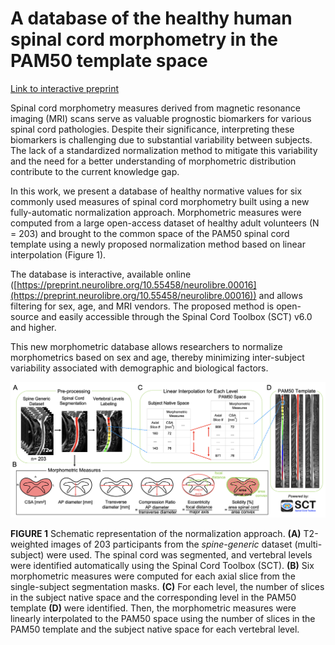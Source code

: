 # A database of the healthy human spinal cord morphometry in the PAM50 template space

[Link to interactive preprint](https://preprint.neurolibre.org/10.55458/neurolibre.00016)

Spinal cord morphometry measures derived from magnetic resonance imaging (MRI) scans serve as valuable prognostic biomarkers 
for various spinal cord pathologies. Despite their significance, interpreting these biomarkers is challenging due to substantial 
variability between subjects. The lack of a standardized normalization method to mitigate this variability and the need for a 
better understanding of morphometric distribution contribute to the current knowledge gap.

In this work, we present a database of healthy normative values for six commonly used measures of spinal cord morphometry built 
using a new fully-automatic normalization approach. Morphometric measures were computed from a large open-access dataset of 
healthy adult volunteers (N = 203) and brought to the common space of the PAM50 spinal cord template using a newly proposed 
normalization method based on linear interpolation (Figure 1).

The database is interactive, available online ([https://preprint.neurolibre.org/10.55458/neurolibre.00016](https://preprint.neurolibre.org/10.55458/neurolibre.00016)) and allows filtering for sex, age, 
and MRI vendors. The proposed method is open-source and easily accessible through the Spinal Cord Toolbox (SCT) v6.0 and higher. 

This new morphometric database allows researchers to normalize morphometrics based on sex and age, thereby minimizing inter-subject 
variability associated with demographic and biological factors.

![image](content/images/fig1.png)
<p class=\"caption\">
<b>FIGURE 1</b>  Schematic representation of the normalization approach. <b>(A)</b> T2-weighted images of 203 participants 
from the <i>spine-generic</i> dataset (multi-subject) were used. The spinal cord was segmented, and vertebral levels were 
identified automatically using the Spinal Cord Toolbox (SCT). <b>(B)</b> Six morphometric measures were computed for each 
axial slice from the single-subject segmentation masks. <b>(C)</b> For each level, the number of slices in the subject native 
space and the corresponding level in the PAM50 template <b>(D)</b> were identified. Then, the morphometric measures were 
linearly interpolated to the PAM50 space using the number of slices in the PAM50 template and the subject native space for 
each vertebral level.
</p>
